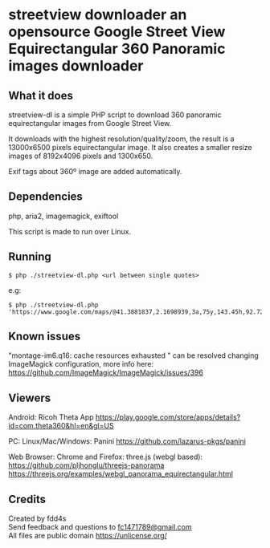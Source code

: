 # streetview downloader an opensource Google Street View Equirectangular 360 Panoramic images downloader

## What it does

streetview-dl is a simple PHP script to download 360 panoramic equirectangular images from Google Street View.  

It downloads with the highest resolution/quality/zoom, the result is a 13000x6500 pixels equirectangular image.
It also creates a smaller resize images of 8192x4096 pixels and 1300x650.  

Exif tags about 360º image are added automatically.  

## Dependencies

php, aria2, imagemagick, exiftool  

This script is made to run over Linux.  

## Running

    $ php ./streetview-dl.php <url between single quotes>  


e.g:  

    $ php ./streetview-dl.php 'https://www.google.com/maps/@41.3881837,2.1698939,3a,75y,143.45h,92.72t/data=!3m6!1e1!3m4!1sr3vUp9U2ss5fwoq1Roxizw!2e0!7i16384!8i8192'  

## Known issues

"montage-im6.q16: cache resources exhausted " can be resolved changing ImageMagick configuration, more info here: https://github.com/ImageMagick/ImageMagick/issues/396  

## Viewers

Android: Ricoh Theta App https://play.google.com/store/apps/details?id=com.theta360&hl=en&gl=US  

PC: Linux/Mac/Windows: Panini https://github.com/lazarus-pkgs/panini  

Web Browser: Chrome and Firefox: three.js (webgl based): https://github.com/pljhonglu/threejs-panorama https://threejs.org/examples/webgl_panorama_equirectangular.html  

## Credits

Created by fdd4s  
Send feedback and questions to fc1471789@gmail.com  
All files are public domain https://unlicense.org/  
